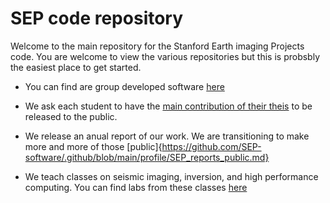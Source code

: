 # SEP code repository

Welcome to the main repository for the Stanford Earth imaging Projects code. You are welcome to view the various repositories but this is probsbly the easiest place to get started. 



- You can find are group developed software [here](https://github.com/SEP-software/.github/blob/main/profile/SEP_software.md)



- We ask each student to have the [main contribution of their theis](https://github.com/SEP-software/.github/blob/main/profile/SEP_thssis.md) to be released to the public. 


- We release an anual report of our work.  We are transitioning to make more and more of those [public]{https://github.com/SEP-software/.github/blob/main/profile/SEP_reports_public.md}

- We teach classes on seismic imaging, inversion, and high performance computing. You can find labs from these classes [here](https://github.com/SEP-software/.github/blob/main/profile/SEP_classes.md)



